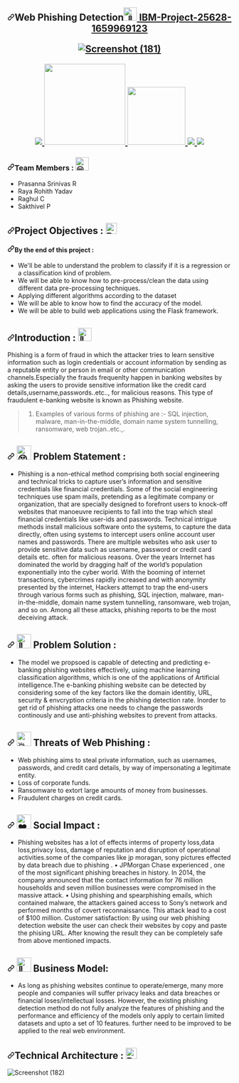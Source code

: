 <h2 align="center" dir="auto"><a id="Web Phishing Detection-----" class="anchor" aria-hidden="true" href="#web-phishing-detection-----"><svg class="octicon octicon-link" viewBox="0 0 16 16" version="1.1" width="16" height="16" aria-hidden="true"><path fill-rule="evenodd" d="M7.775 3.275a.75.75 0 001.06 1.06l1.25-1.25a2 2 0 112.83 2.83l-2.5 2.5a2 2 0 01-2.83 0 .75.75 0 00-1.06 1.06 3.5 3.5 0 004.95 0l2.5-2.5a3.5 3.5 0 00-4.95-4.95l-1.25 1.25zm-4.69 9.64a2 2 0 010-2.83l2.5-2.5a2 2 0 012.83 0 .75.75 0 001.06-1.06 3.5 3.5 0 00-4.95 0l-2.5 2.5a3.5 3.5 0 004.95 4.95l1.25-1.25a.75.75 0 00-1.06-1.06l-1.25 1.25a2 2 0 01-2.83 0z"></path></svg></a>Web Phishing Detection<a href="https://github.com/IBM-EPBL/IBM-Project-17508-1659672731"><themed-picture data-catalyst-inline="true" data-catalyst=""><picture><img src="https://camo.githubusercontent.com/90787ac3778bd1bd29f53a82ad56c8e820f5e65bcbc2f4080826f116c92f4a31/68747470733a2f2f666f6e74732e677374617469632e636f6d2f732f652f6e6f746f656d6f6a692f6c61746573742f31663434625f31663366632f3531322e676966" alt="👋" width="30" height="30" data-canonical-src="https://fonts.gstatic.com/s/e/notoemoji/latest/1f44b_1f3fc/512.gif" style="visibility:visible;max-width:100%;"></picture></picture></themed-picture>
</h1<p dir="auto">IBM-Project-25628-1659969123</p>

  
![Screenshot (181)](https://user-images.githubusercontent.com/110193302/194695163-4e2ebf6e-5511-49c7-a280-21383c719eec.png)


<p align="center" dir="auto">
<a href="https://www.ibm.com/in-en" rel="nofollow">
<img src="https://camo.githubusercontent.com/10f27e56a60b45f14ef04164ea4dc5a987a3c35de2d2e6cd1de058a97ec0f046/68747470733a2f2f696d672e736869656c64732e696f2f62616467652f49424d2d3035324641442e7376673f7374796c653d666f722d7468652d6261646765266c6f676f3d49424d266c6f676f436f6c6f723d7768697465" data-canonical-src="https://img.shields.io/badge/IBM-052FAD.svg?style=for-the-badge&amp;logo=IBM&amp;logoColor=white" style="max-width: 100%;"> 
</a>
   <a href="https://www.python.org/g" rel="nofollow">
    <img src="https://camo.githubusercontent.com/3cdf9577401a2c7dceac655bbd37fb2f3ee273a457bf1f2169c602fb80ca56f8/68747470733a2f2f666f7274686562616467652e636f6d2f696d616765732f6261646765732f6d6164652d776974682d707974686f6e2e737667" width="182" data-canonical-src="https://forthebadge.com/images/badges/made-with-python.svg" style="max-width: 100%;">
  </a>
  <a href="https://www.ibm.com/cloud" rel="nofollow">
      <img src="https://camo.githubusercontent.com/f3b12cd405df9fb7ddf24a7e9a4cb67500132654c824074a7abae050d2d4d312/68747470733a2f2f696d672e736869656c64732e696f2f62616467652f49424d253230576174736f6e2d4245393546462e7376673f7374796c653d666f722d7468652d6261646765266c6f676f3d49424d2d576174736f6e266c6f676f436f6c6f723d7768697465" width="130" data-canonical-src="https://img.shields.io/badge/IBM%20Watson-BE95FF.svg?style=for-the-badge&amp;logo=IBM-Watson&amp;logoColor=white" style="max-width: 100%;">
  </a>
  <a href="https://pandas.pydata.org/" rel="nofollow">
    <img src="https://camo.githubusercontent.com/0295f37a75c6b4aa3684bb5b35e9d3f8b24c85adf8c48ee2e2bb09913c6ddca2/68747470733a2f2f696d672e736869656c64732e696f2f62616467652f70616e6461732d3135303435382e7376673f7374796c653d666f722d7468652d6261646765266c6f676f3d70616e646173266c6f676f436f6c6f723d7768697465" data-canonical-src="https://img.shields.io/badge/pandas-150458.svg?style=for-the-badge&amp;logo=pandas&amp;logoColor=white" style="max-width: 100%;">
    </a>
 <a href="https://keras.io/" rel="nofollow">
    <img src="https://camo.githubusercontent.com/4b966bde9336dd4af7cf41d86e539610834d499c261a3a0870362eff2cc8526c/68747470733a2f2f696d672e736869656c64732e696f2f62616467652f4b657261732d4430303030302e7376673f7374796c653d666f722d7468652d6261646765266c6f676f3d4b65726173266c6f676f436f6c6f723d7768697465" data-canonical-src="https://img.shields"</p>

<h3 dir="auto"> <a id="user-content-team-members---" class="anchor" aria-hidden="true" href="#team-members---"><svg class="octicon octicon-link" viewBox="0 0 16 16" version="1.1" width="16" height="16" aria-hidden="true"><path fill-rule="evenodd" d="M7.775 3.275a.75.75 0 001.06 1.06l1.25-1.25a2 2 0 112.83 2.83l-2.5 2.5a2 2 0 01-2.83 0 .75.75 0 00-1.06 1.06 3.5 3.5 0 004.95 0l2.5-2.5a3.5 3.5 0 00-4.95-4.95l-1.25 1.25zm-4.69 9.64a2 2 0 010-2.83l2.5-2.5a2 2 0 012.83 0 .75.75 0 001.06-1.06 3.5 3.5 0 00-4.95 0l-2.5 2.5a3.5 3.5 0 004.95 4.95l1.25-1.25a.75.75 0 00-1.06-1.06l-1.25 1.25a2 2 0 01-2.83 0z"></path></svg></a>Team Members :  <themed-picture data-catalyst-inline="true" data-catalyst=""><picture><img src="https://camo.githubusercontent.com/642436217e92f77f079d5a10bd346fe01bd7aee16946d0f1da3c8b677491d034/68747470733a2f2f666f6e74732e677374617469632e636f6d2f732f652f6e6f746f656d6f6a692f6c61746573742f31663630332f3531322e676966" alt="😃" width="30" height="30" data-canonical-src="https://fonts.gstatic.com/s/e/notoemoji/latest/1f603/512.gif" style="visibility:visible;max-width:100%;"></picture></themed-picture></h3>

<ul dir="auto">
<li>Prasanna Srinivas R</li>
<li>Raya Rohith Yadav</li>
<li>Raghul C</li>
<li>Sakthivel P</li>
</ul>
<h2 dir="auto"><a id="user-content-project-objectives--" class="anchor" aria-hidden="true" href="#project-objectives--"><svg class="octicon octicon-link" viewBox="0 0 16 16" version="1.1" width="16" height="16" aria-hidden="true"><path fill-rule="evenodd" d="M7.775 3.275a.75.75 0 001.06 1.06l1.25-1.25a2 2 0 112.83 2.83l-2.5 2.5a2 2 0 01-2.83 0 .75.75 0 00-1.06 1.06 3.5 3.5 0 004.95 0l2.5-2.5a3.5 3.5 0 00-4.95-4.95l-1.25 1.25zm-4.69 9.64a2 2 0 010-2.83l2.5-2.5a2 2 0 012.83 0 .75.75 0 001.06-1.06 3.5 3.5 0 00-4.95 0l-2.5 2.5a3.5 3.5 0 004.95 4.95l1.25-1.25a.75.75 0 00-1.06-1.06l-1.25 1.25a2 2 0 01-2.83 0z"></path></svg></a>Project Objectives : <a target="_blank" rel="noopener noreferrer nofollow" href="https://raw.githubusercontent.com/Tarikul-Islam-Anik/Animated-Fluent-Emojis/master/Emojis/Smilies/Bomb.png"><img src="https://raw.githubusercontent.com/Tarikul-Islam-Anik/Animated-Fluent-Emojis/master/Emojis/Smilies/Bomb.png" alt="Bomb" width="25" height="25" style="max-width: 100%;"></a></h2>
<h4 dir="auto"><a id="user-content-by-the-end-of-this-project-" class="anchor" aria-hidden="true" href="#by-the-end-of-this-project-"><svg class="octicon octicon-link" viewBox="0 0 16 16" version="1.1" width="16" height="16" aria-hidden="true"><path fill-rule="evenodd" d="M7.775 3.275a.75.75 0 001.06 1.06l1.25-1.25a2 2 0 112.83 2.83l-2.5 2.5a2 2 0 01-2.83 0 .75.75 0 00-1.06 1.06 3.5 3.5 0 004.95 0l2.5-2.5a3.5 3.5 0 00-4.95-4.95l-1.25 1.25zm-4.69 9.64a2 2 0 010-2.83l2.5-2.5a2 2 0 012.83 0 .75.75 0 001.06-1.06 3.5 3.5 0 00-4.95 0l-2.5 2.5a3.5 3.5 0 004.95 4.95l1.25-1.25a.75.75 0 00-1.06-1.06l-1.25 1.25a2 2 0 01-2.83 0z"></path></svg></a>By the end of this project :</h4>
<ul dir="auto">
<li>We'll  be able to understand the problem to classify if it is a regression or a classification kind of problem.</li>
<li>We will be able to know how to pre-process/clean the data using different data pre-processing techniques.</li>
<li>Applying different algorithms according to the dataset</li>
<li>We will be able to know how to find the accuracy of the model.</li>
<li>We will be able to build web applications using the Flask framework.</li>
</ul>

<h2 dir="auto"><a id="user-content-introduction---" class="anchor" aria-hidden="true" href="#introduction---"><svg class="octicon octicon-link" viewBox="0 0 16 16" version="1.1" width="16" height="16" aria-hidden="true"><path fill-rule="evenodd" d="M7.775 3.275a.75.75 0 001.06 1.06l1.25-1.25a2 2 0 112.83 2.83l-2.5 2.5a2 2 0 01-2.83 0 .75.75 0 00-1.06 1.06 3.5 3.5 0 004.95 0l2.5-2.5a3.5 3.5 0 00-4.95-4.95l-1.25 1.25zm-4.69 9.64a2 2 0 010-2.83l2.5-2.5a2 2 0 012.83 0 .75.75 0 001.06-1.06 3.5 3.5 0 00-4.95 0l-2.5 2.5a3.5 3.5 0 004.95 4.95l1.25-1.25a.75.75 0 00-1.06-1.06l-1.25 1.25a2 2 0 01-2.83 0z"></path></svg></a>Introduction : <themed-picture data-catalyst-inline="true" data-catalyst=""><picture> <img src="https://camo.githubusercontent.com/3019a93ba29b1e8fcb3e33d6d5132a3be142beab877e047a2f9a3daaa8bc0954/68747470733a2f2f666f6e74732e677374617469632e636f6d2f732f652f6e6f746f656d6f6a692f6c61746573742f31663338612f3531322e676966" alt="🎊" width="30" height="30" data-canonical-src="https://fonts.gstatic.com/s/e/notoemoji/latest/1f38a/512.gif" style="visibility:visible;max-width:100%;"></picture></themed-picture></h2>
   
<p dir="auto">Phishing is a form of fraud in which the attacker tries to learn sensitive information such as login credentials or account information by sending as a reputable entity or person in email or other communication channels.Especially the frauds frequenlty happen in banking websites by asking the users to provide sensitive information like the credit card details,username,passwords..etc.., for malicious reasons. This type of fraudulent e-banking website is known as Phishing website.</p>
 
   
<blockquote>
<ol dir="auto">
<li>Examples of various forms of phishing are :- SQL injection, malware, man-in-the-middle, domain name system tunnelling, ransomware, web trojan..etc.,.</li>
</ol>
</blockquote>
   
   
 <div dir="auto">
 <h2 dir="auto"><a id="user-content------problem-statement-" class="anchor" aria-hidden="true" href="#-----problem-statement-"><svg class="octicon octicon-link" viewBox="0 0 16 16" version="1.1" width="16" height="16" aria-hidden="true"><path fill-rule="evenodd" d="M7.775 3.275a.75.75 0 001.06 1.06l1.25-1.25a2 2 0 112.83 2.83l-2.5 2.5a2 2 0 01-2.83 0 .75.75 0 00-1.06 1.06 3.5 3.5 0 004.95 0l2.5-2.5a3.5 3.5 0 00-4.95-4.95l-1.25 1.25zm-4.69 9.64a2 2 0 010-2.83l2.5-2.5a2 2 0 012.83 0 .75.75 0 001.06-1.06 3.5 3.5 0 00-4.95 0l-2.5 2.5a3.5 3.5 0 004.95 4.95l1.25-1.25a.75.75 0 00-1.06-1.06l-1.25 1.25a2 2 0 01-2.83 0z"></path></svg></a><themed-picture data-catalyst-inline="true" data-catalyst=""><picture>
  <source srcset="https://camo.githubusercontent.com/cff805ecb92ae46f994068a49fbe83d3b162cadd5c04ac1873b82e1fbd2e15b4/68747470733a2f2f666f6e74732e677374617469632e636f6d2f732f652f6e6f746f656d6f6a692f6c61746573742f31663633355f323030645f31663461622f3531322e77656270" type="image/webp" data-canonical-src="https://fonts.gstatic.com/s/e/notoemoji/latest/1f635_200d_1f4ab/512.webp">
  <img src="https://camo.githubusercontent.com/5ed8bc16022182739090763d1c64387f4b6a191082178cb53a8fc95481a72bc0/68747470733a2f2f666f6e74732e677374617469632e636f6d2f732f652f6e6f746f656d6f6a692f6c61746573742f31663633355f323030645f31663461622f3531322e676966" alt="😵" width="32" height="32" data-canonical-src="https://fonts.gstatic.com/s/e/notoemoji/latest/1f635_200d_1f4ab/512.gif" style="visibility:visible;max-width:100%;">
</picture></themed-picture> Problem Statement :</h2></div>
   
   
 
<ul dir="auto">
<li>Phishing is a non-ethical method comprising both social engineering and technical tricks to capture user’s information and sensitive credentials like financial credentials. Some of the social engineering techniques use spam mails, pretending as a legitimate company or organization, that are specially designed to forefront users to knock-off websites that manoeuvre recipients to fall into the trap which steal financial credentials like user-ids and passwords. Technical intrigue methods install malicious software onto the systems, to capture the data directly, often using systems to intercept users online account user names and passwords. There are multiple websites who ask user to provide sensitive data such as username, password or credit card details etc. often for malicious reasons. Over the years Internet has dominated the world by dragging half of the world’s population exponentially into the cyber world. With the booming of internet transactions, cybercrimes rapidly increased and with anonymity presented by the internet, Hackers attempt to trap the end-users through various forms such as phishing, SQL injection, malware, man-in-the-middle, domain name system tunnelling, ransomware, web trojan, and so on. Among all these attacks, phishing reports to be the most deceiving attack.</li>
</ul>

   
<h2 dir="auto"><a id="user-content------problem-solution-" class="anchor" aria-hidden="true" href="#-----problem-solution-"><svg class="octicon octicon-link" viewBox="0 0 16 16" version="1.1" width="16" height="16" aria-hidden="true"><path fill-rule="evenodd" d="M7.775 3.275a.75.75 0 001.06 1.06l1.25-1.25a2 2 0 112.83 2.83l-2.5 2.5a2 2 0 01-2.83 0 .75.75 0 00-1.06 1.06 3.5 3.5 0 004.95 0l2.5-2.5a3.5 3.5 0 00-4.95-4.95l-1.25 1.25zm-4.69 9.64a2 2 0 010-2.83l2.5-2.5a2 2 0 012.83 0 .75.75 0 001.06-1.06 3.5 3.5 0 00-4.95 0l-2.5 2.5a3.5 3.5 0 004.95 4.95l1.25-1.25a.75.75 0 00-1.06-1.06l-1.25 1.25a2 2 0 01-2.83 0z"></path></svg></a><themed-picture data-catalyst-inline="true" data-catalyst=""><picture>
  <source srcset="https://camo.githubusercontent.com/507162184a78574cb9e05aedb19b98f98e218b89263736fd3366cccca99f367f/68747470733a2f2f666f6e74732e677374617469632e636f6d2f732f652f6e6f746f656d6f6a692f6c61746573742f31663331662f3531322e77656270" type="image/webp" data-canonical-src="https://fonts.gstatic.com/s/e/notoemoji/latest/1f31f/512.webp">
  <img src="https://camo.githubusercontent.com/f44df09c227a5924a271b5f919d4c51b32d9d5f44c186d2bccf7fe3625c2c648/68747470733a2f2f666f6e74732e677374617469632e636f6d2f732f652f6e6f746f656d6f6a692f6c61746573742f31663331662f3531322e676966" alt="🌟" width="32" height="32" data-canonical-src="https://fonts.gstatic.com/s/e/notoemoji/latest/1f31f/512.gif" style="visibility:visible;max-width:100%;">
</picture></themed-picture> Problem Solution :</h2>
 
   
   <ul dir="auto">
<li> The model we propsoed is capable of detecting and predicting e-banking phishing websites effectively, using machine learning classification algorithms, which is one of the applications of Artificial intelligence.The e-banking phishing website can be detected by considering some of the key factors like the domain identitiy, URL, security & envcryption criteria in the phishing detection rate. Inorder to get rid of phishing attacks one needs to change the passwords continously and use anti-phishing websites to prevent from attacks. </li>
  </ul>
 
   
 <h2 dir="auto"><a id="user-content------Threats of Web Phishing-" class="anchor" aria-hidden="true" href="#-----Threats of Web Phishing-"><svg class="octicon octicon-link" viewBox="0 0 16 16" version="1.1" width="16" height="16" aria-hidden="true"><path fill-rule="evenodd" d="M7.775 3.275a.75.75 0 001.06 1.06l1.25-1.25a2 2 0 112.83 2.83l-2.5 2.5a2 2 0 01-2.83 0 .75.75 0 00-1.06 1.06 3.5 3.5 0 004.95 0l2.5-2.5a3.5 3.5 0 00-4.95-4.95l-1.25 1.25zm-4.69 9.64a2 2 0 010-2.83l2.5-2.5a2 2 0 012.83 0 .75.75 0 001.06-1.06 3.5 3.5 0 00-4.95 0l-2.5 2.5a3.5 3.5 0 004.95 4.95l1.25-1.25a.75.75 0 00-1.06-1.06l-1.25 1.25a2 2 0 01-2.83 0z"></path></svg></a><themed-picture data-catalyst-inline="true" data-catalyst=""><picture>
  <source srcset="https://camo.githubusercontent.com/e4fa5bd57a3e2ff9e9a474b3f5cce9ce8d2191b1a1d3596334cc4a7a1aae8941/68747470733a2f2f666f6e74732e677374617469632e636f6d2f732f652f6e6f746f656d6f6a692f6c61746573742f31663461352f3531322e77656270" type="image/webp" data-canonical-src="https://fonts.gstatic.com/s/e/notoemoji/latest/1f4a5/512.webp">
  <img src="https://camo.githubusercontent.com/c3f77b596415b841c9948bed824e1ab6e51e0758e5db5e07b9b3af5fc894cc24/68747470733a2f2f666f6e74732e677374617469632e636f6d2f732f652f6e6f746f656d6f6a692f6c61746573742f31663461352f3531322e676966" alt="💥" width="32" height="32" data-canonical-src="https://fonts.gstatic.com/s/e/notoemoji/latest/1f4a5/512.gif" style="visibility:visible;max-width:100%;">
</picture></themed-picture> Threats of Web Phishing :</h2>

   
   <ul dir="auto">
<li> Web phishing aims to steal private information, such as usernames, passwords, and credit card details, by way of impersonating a legitimate entity.</li>
     <li> Loss of corporate funds.</li>
     <li>Ransomware to extort large amounts of money from businesses.</li>
     <li>Fraudulent charges on credit cards.</li>
  </ul>
   
   
  <h2 dir="auto"><a id="user-content------Social Impact-" class="anchor" aria-hidden="true" href="#-----Social Impact-"><svg class="octicon octicon-link" viewBox="0 0 16 16" version="1.1" width="16" height="16" aria-hidden="true"><path fill-rule="evenodd" d="M7.775 3.275a.75.75 0 001.06 1.06l1.25-1.25a2 2 0 112.83 2.83l-2.5 2.5a2 2 0 01-2.83 0 .75.75 0 00-1.06 1.06 3.5 3.5 0 004.95 0l2.5-2.5a3.5 3.5 0 00-4.95-4.95l-1.25 1.25zm-4.69 9.64a2 2 0 010-2.83l2.5-2.5a2 2 0 012.83 0 .75.75 0 001.06-1.06 3.5 3.5 0 00-4.95 0l-2.5 2.5a3.5 3.5 0 004.95 4.95l1.25-1.25a.75.75 0 00-1.06-1.06l-1.25 1.25a2 2 0 01-2.83 0z"></path></svg></a><themed-picture data-catalyst-inline="true" data-catalyst=""><picture>
  <source srcset="https://camo.githubusercontent.com/6a2b5e860379207ed7b21cc1bef749a0fc3e6e99eb2998c8f53bf609b35f9683/68747470733a2f2f666f6e74732e677374617469632e636f6d2f732f652f6e6f746f656d6f6a692f6c61746573742f323736345f666530662f3531322e77656270" type="image/webp" data-canonical-src="https://fonts.gstatic.com/s/e/notoemoji/latest/2764_fe0f/512.webp">
  <img src="https://camo.githubusercontent.com/330d05149bd234e57e0f4fa5898632851815a3364373d403ce9b0ad7d120c7f7/68747470733a2f2f666f6e74732e677374617469632e636f6d2f732f652f6e6f746f656d6f6a692f6c61746573742f323736345f666530662f3531322e676966" alt="❤" width="32" height="32" data-canonical-src="https://fonts.gstatic.com/s/e/notoemoji/latest/2764_fe0f/512.gif" style="visibility:visible;max-width:100%;">
</picture></themed-picture> Social Impact :</h2> 

   
<ul dir="auto">
<li> Phishing websites has a lot of effects interms of property loss,data loss,privacy loss, damage of reputation and disruption of operational activities.some of the companies like jp moragan, sony pictures effected by data breach due to phishing .
•	JPMorgan Chase experienced , one of the most significant phishing breaches in history. In 2014, the company announced that the contact information for 76 million households and seven million businesses were compromised in the massive attack.
•	Using phishing and spearphishing emails, which contained malware, the attackers gained access to Sony’s network and performed months of covert reconnaissance. This attack lead to a cost of $100 million.
Customer satisfaction: By using our web phishing detection website the user can check their websites by copy and paste the phising URL. After knowing the result they can be completely safe from above mentioned impacts.
</li></ul>   
   
   
<h2 dir="auto"><a id="user-content------Business Model-" class="anchor" aria-hidden="true" href="#-----Business Model-"><svg class="octicon octicon-link" viewBox="0 0 16 16" version="1.1" width="16" height="16" aria-hidden="true"><path fill-rule="evenodd" d="M7.775 3.275a.75.75 0 001.06 1.06l1.25-1.25a2 2 0 112.83 2.83l-2.5 2.5a2 2 0 01-2.83 0 .75.75 0 00-1.06 1.06 3.5 3.5 0 004.95 0l2.5-2.5a3.5 3.5 0 00-4.95-4.95l-1.25 1.25zm-4.69 9.64a2 2 0 010-2.83l2.5-2.5a2 2 0 012.83 0 .75.75 0 001.06-1.06 3.5 3.5 0 00-4.95 0l-2.5 2.5a3.5 3.5 0 004.95 4.95l1.25-1.25a.75.75 0 00-1.06-1.06l-1.25 1.25a2 2 0 01-2.83 0z"></path></svg></a><themed-picture data-catalyst-inline="true" data-catalyst=""><picture>
  <source srcset="https://camo.githubusercontent.com/a46396d746756f7e7dc7b359a1b3462b8ff0bf5ce838e3bf5f09ded053e45286/68747470733a2f2f666f6e74732e677374617469632e636f6d2f732f652f6e6f746f656d6f6a692f6c61746573742f31663931312f3531322e77656270" type="image/webp" data-canonical-src="https://fonts.gstatic.com/s/e/notoemoji/latest/1f911/512.webp">
  <img src="https://camo.githubusercontent.com/3e52d568d87024133919adbff094ff21a15de9b532f2acc41b5b5c2cb5188953/68747470733a2f2f666f6e74732e677374617469632e636f6d2f732f652f6e6f746f656d6f6a692f6c61746573742f31663931312f3531322e676966" alt="🤑" width="32" height="32" data-canonical-src="https://fonts.gstatic.com/s/e/notoemoji/latest/1f911/512.gif" style="visibility:visible;max-width:100%;">
</picture></themed-picture> Business Model:</h2>  
   
 
<ul dir="auto">
<li>As long as phishing websites continue to operate/emerge, many more people and companies will suffer privacy leaks and data breaches or financial loses/intellectual losses. However, the existing phishing detection method do not fully analyze the features of phishing and the performance and efficiency of the models only apply to certain limited datasets and upto a set of 10 features. further need to be improved to be applied to the real web environment.</li></ul>  
   
   
<h2 dir="auto"><a id="user-content-technical-architecture--" class="anchor" aria-hidden="true" href="#technical-architecture--"><svg class="octicon octicon-link" viewBox="0 0 16 16" version="1.1" width="16" height="16" aria-hidden="true"><path fill-rule="evenodd" d="M7.775 3.275a.75.75 0 001.06 1.06l1.25-1.25a2 2 0 112.83 2.83l-2.5 2.5a2 2 0 01-2.83 0 .75.75 0 00-1.06 1.06 3.5 3.5 0 004.95 0l2.5-2.5a3.5 3.5 0 00-4.95-4.95l-1.25 1.25zm-4.69 9.64a2 2 0 010-2.83l2.5-2.5a2 2 0 012.83 0 .75.75 0 001.06-1.06 3.5 3.5 0 00-4.95 0l-2.5 2.5a3.5 3.5 0 004.95 4.95l1.25-1.25a.75.75 0 00-1.06-1.06l-1.25 1.25a2 2 0 01-2.83 0z"></path></svg></a>Technical Architecture : <a target="_blank" rel="noopener noreferrer nofollow" href="https://raw.githubusercontent.com/Tarikul-Islam-Anik/Animated-Fluent-Emojis/master/Emojis/Travel%20and%20places/Brick.png"><img src="https://raw.githubusercontent.com/Tarikul-Islam-Anik/Animated-Fluent-Emojis/master/Emojis/Travel%20and%20places/Brick.png" alt="Brick" width="25" height="25" style="max-width: 100%;"></a></h2>   
   

![Screenshot (182)](https://user-images.githubusercontent.com/110193302/194714855-a253284d-42fc-4082-8cba-7ac98e755c6a.png)
